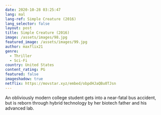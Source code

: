 ```yaml
---
date: 2020-10-28 03:25:47
lang: mal
lang-ref: Simple Creature (2016)
lang_selector: false
layout: post
title: Simple Creature (2016)
image: /assets/images/98.jpg
featured_image: /assets/images/99.jpg
author: maxflix21
genre:
  - Thriller
  - Sci-Fi
country: United States
content_rating: PG
featured: false
imageshadow: true
netflix: https://movstar.xyz/embed/obpdHJaQBu0TJsn
---
```

An obliviously modern college student gets into a near-fatal bus accident, but is reborn through hybrid technology by her biotech father and his advanced lab.